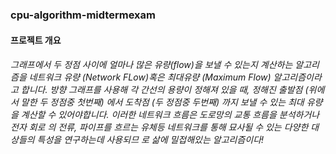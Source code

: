 ### cpu-algorithm-midtermexam

#### 프로젝트 개요
###### 그래프에서 두 정점 사이에 얼마나 많은 유량(flow)을 보낼 수 있는지 계산하는 알고리즘을 네트워크 유량          (Network FLow)혹은 최대유량 (Maximum Flow) 알고리즘이라고 합니다. 방향 그래프를 사용해 각 간선의 용량이    정해져 있을 때, 정해진 출발점 (위에서 말한 두 정점중 첫번째) 에서 도착점 (두 정점중 두번째) 까지 보낼 수    있는 최대 유량을 계산할 수 있어야합니다. 이러한 네트워크 흐름은 도로망의 교통 흐름을 분석하거나 전자 회로    의 전류, 파이프를 흐르는 유체등 네트워크를 통해 묘사될 수 있는 다양한 대상들의 특성을 연구하는데 사용되므    로 삶에 밀접해있는 알고리즘이다!
